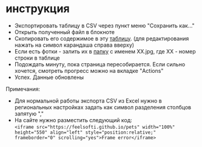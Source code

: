 # инструкция
- Экспортировать таблицу в CSV через пункт меню "Сохранить как..."
- Открыть полученный файл в блокноте
- Скопировать его содержимое в эту [таблицу](./_data/pets.csv). (для редактирования нажать на символ карандаша справа вверху)
- Если есть фотки - залить их в [папку](./pets/img/) с именем XX.jpg, где XX - номер строки в таблице
- Подождать минуту, пока страница пересобирается. Если сильно хочется, смотреть прогресс можно на вкладке "Actions"
- Успех. Данные обновлены

Примечания:
- Для нормальной работы экспорта CSV из Excel нужно в региональных настройках задать как символ разделения столбцов запятую ","
- На сайте нужно разместить следующий код:  
```<iframe src="https://feelsofti.github.io/pets" width="100%" height="550" align="left" style="position:relative;" frameborder="0" scrolling="yes">Frame error</iframe>```
